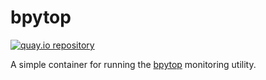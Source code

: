 # bpytop

[![quay.io repository](https://img.shields.io/badge/updated-2023--04--30-green)](https://quay.io/repository/miabbott/bpytop)

A simple container for running the [bpytop](https://github.com/aristocratos/bpytop) monitoring utility.